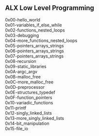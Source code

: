 ## ALX Low Level Programming

0x00-hello_world <br>
0x01-variables_if_else_while <br>
0x02-functions_nested_loops <br>
0x03-debugging <br>
0x04-more_functions_nested_loops <br>
0x05-pointers_arrays_strings <br>
0x06-pointers_arrays_strings <br>
0x07-pointers_arrays_strings <br>
0x08-recursion <br>
0x09-static_libraries <br>
0x0A-argc_argv <br>
0x0B-malloc_free <br>
0x0C-more_malloc_free <br>
0x0D-preprocessor <br>
0x0E-structures_typedef <br>
0x0F-function_pointers <br>
0x10-variadic_functions <br>
0x11-printf <br>
0x12-singly_linked_lists <br>
0x13-more_singly_linked_lists <br>
0x14-bit_manipulation <br>
0x15-file_io <br>
